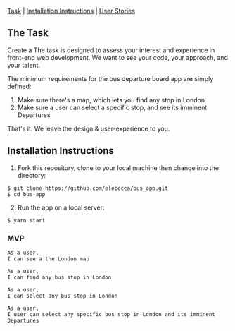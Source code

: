 [Task](#Task) | [Installation Instructions](#Installation) | [User Stories](#User_Stories)

## <a name="Task">The Task</a>

Create a The task is designed to assess your interest and experience in front-end web development. We want to see your code, your approach, and your talent.

The minimum requirements for the bus departure board app are simply defined: 
1. Make sure there's a map, which lets you find any stop in London 
2. Make sure a user can select a specific stop, and see its imminent 
Departures 

That's it. We leave the design & user-experience to you. 


## <a name="Installation">Installation Instructions</a>

1. Fork this repository, clone to your local machine then change into the directory:
```
$ git clone https://github.com/elebecca/bus_app.git
$ cd bus-app
```

2. Run the app on a local server: 
```
$ yarn start
```

### MVP

```
As a user,
I can see a the London map
```
```
As a user,
I can find any bus stop in London
```
```
As a user,
I can select any bus stop in London
```
```
As a user,
I user can select any specific bus stop in London and its imminent Departures
```
